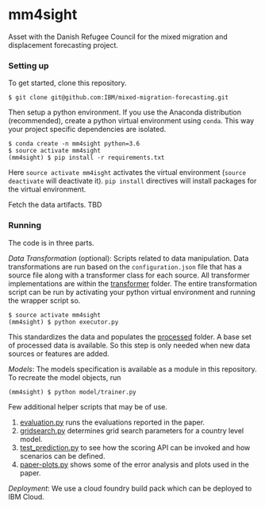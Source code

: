 # mm4sight
Asset with the Danish Refugee Council for the mixed migration and displacement forecasting project.

### Setting up

To get started, clone this repository.

```
$ git clone git@github.com:IBM/mixed-migration-forecasting.git
```

Then setup a python environment. If you use the Anaconda distribution (recommended), create a python virtual environment using `conda`. This way your project specific dependencies are isolated.

```
$ conda create -n mm4sight python=3.6
$ source activate mm4sight
(mm4sight) $ pip install -r requirements.txt
```

Here `source activate mm4isght` activates the virtual environment (`source deactivate` will deactivate it). `pip install` directives will install packages for the virtual environment.

Fetch the data artifacts. TBD


### Running

The code is in three parts. 

*Data Transformation* (optional): Scripts related to data manipulation. Data transformations are run based on the `configuration.json` file that has a source file along with a transformer class for each source. All transformer implementations are within the [transformer](https://github.com/IBM/mixed-migration-forecasting/tree/master/transformer) folder. The entire transformation script can be run by activating your python virtual environment and running the wrapper script so. 

```
$ source activate mm4sight
(mm4sight) $ python executor.py
```
This standardizes the data and populates the [processed](https://github.com/IBM/mixed-migration-forecasting/tree/master/prm-datasets/processed) folder. A base set of processed data is available. So this step is only needed when new data sources or features are added.

*Models*: The models specification is available as a module in this repository. To recreate the model objects, run
```
(mm4sight) $ python model/trainer.py
```

Few additional helper scripts that may be of use.

1. [evaluation.py](https://github.com/IBM/mixed-migration-forecasting/tree/master/evaluation.py) runs the evaluations reported in the paper.
2. [gridsearch.py](https://github.com/IBM/mixed-migration-forecasting/tree/master/gridsearch.py) determines grid search parameters for a country level model.
3. [test_prediction.py](https://github.com/IBM/mixed-migration-forecasting/tree/master/test_prediction.py) to see how the scoring API can be invoked and how scenarios can be defined.
4. [paper-plots.py](https://github.com/IBM/mixed-migration-forecasting/tree/master/paper-plots.py) shows some of the error analysis and plots used in the paper.


*Deployment*: We use a cloud foundry build pack which can be deployed to IBM Cloud.